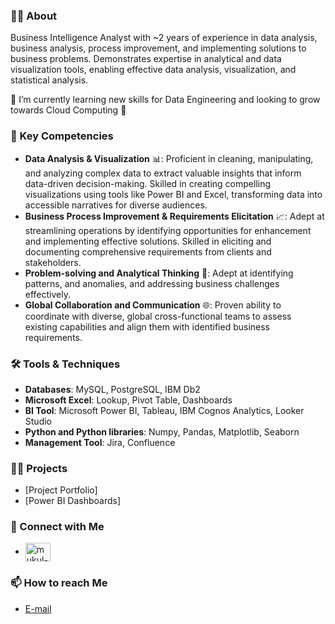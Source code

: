 ### 🙋‍♂️ About

Business Intelligence Analyst with ~2 years of experience in data analysis, business analysis, process improvement, and implementing solutions to business problems. Demonstrates expertise in analytical and data visualization tools, enabling effective data analysis, visualization, and statistical analysis.

🌱 I’m currently learning new skills for Data Engineering and looking to grow towards Cloud Computing 🌱

### 🚀 Key Competencies
* **Data Analysis & Visualization** 📊: Proficient in cleaning, manipulating, and analyzing complex data to extract valuable insights that inform data-driven decision-making. Skilled in creating compelling visualizations using tools like Power BI and Excel, transforming data into accessible narratives for diverse audiences.
* **Business Process Improvement & Requirements Elicitation** 📈: Adept at streamlining operations by identifying opportunities for enhancement and implementing effective solutions. Skilled in eliciting and documenting comprehensive requirements from clients and stakeholders.
* **Problem-solving and Analytical Thinking** 🚩: Adept at identifying patterns, and anomalies, and addressing business challenges effectively. 
* **Global Collaboration and Communication** 🌐: Proven ability to coordinate with diverse, global cross-functional teams to assess existing capabilities and align them with identified business requirements.


### 🛠️ Tools & Techniques
* **Databases**: MySQL, PostgreSQL, IBM Db2
* **Microsoft Excel**: Lookup, Pivot Table, Dashboards
* **BI Tool**: Microsoft Power BI, Tableau, IBM Cognos Analytics, Looker Studio
* **Python and Python libraries**: Numpy, Pandas, Matplotlib, Seaborn
* **Management Tool**: Jira, Confluence

### 👨‍💻 Projects
* [Project Portfolio]
* [Power BI Dashboards]

<h3 align="left">🔗 Connect with Me</h3>
<ul>
<li>
<a href="https://linkedin.com/in/mukul-gehlot" target="blank"><img align="center" src="https://raw.githubusercontent.com/rahuldkjain/github-profile-readme-generator/master/src/images/icons/Social/linked-in-alt.svg" alt="mukul-gehlot" height="30" width="40" /></a></ul></li>
</p>

### 📫 How to reach Me
- [E-mail](mailto:mukulgehlot7@gmail.com) 
<!--
**MukulGehlot/mukulgehlot** is a ✨ _special_ ✨ repository because its `README.md` (this file) appears on your GitHub profile.

Here are some ideas to get you started:

- 🔭 I’m currently working on ...
- 🌱 I’m currently learning ...
- 👯 I’m looking to collaborate on ...
- 🤔 I’m looking for help with ...
- 💬 Ask me about ...
- 📫 How to reach me: ...
- 😄 Pronouns: ...
- ⚡ Fun fact: ...
-->
